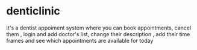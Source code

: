 # denticlinic

It's a dentist appoiment system where you can book appointments, cancel them , login and add doctor's list, change their description , add their time frames and see which appointments are available for today
